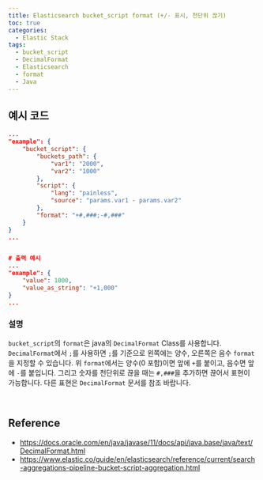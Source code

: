```yaml
---
title: Elasticsearch bucket_script format (+/- 표시, 천단위 끊기)
toc: true
categories:
  - Elastic Stack
tags:
  - bucket_script
  - DecimalFormat
  - Elasticsearch
  - format
  - Java
---
```


## **예시 코드**

```json
...
"example": {
    "bucket_script": {
        "buckets_path": {
            "var1": "2000",
            "var2": "1000"
        },
        "script": {
        	"lang": "painless",
            "source": "params.var1 - params.var2"
        },
        "format": "+#,###;-#,###"
    }
}
...


# 출력 예시
...
"example": {
	"value": 1000,
    "value_as_string": "+1,000"
}
...
```

### **설명**

`bucket_script`의 `format`은 java의 `DecimalFormat` Class를 사용합니다. `DecimalFormat`에서 `;`를 사용하면 `;`를 기준으로 왼쪽에는 양수, 오른쪽은 음수 `format`을 지정할 수 있습니다. 위 `format`에서는 양수(0 포함)이면 앞에 `+`를 붙이고, 음수면 앞에 `-`를 붙입니다. 그리고 숫자를 천단위로 끊을 때는 `#,###`을 추가하면 끊어서 표현이 가능합니다. 다른 표현은 `DecimalFormat` 문서를 참조 바랍니다.

<br>

## **Reference**

* <https://docs.oracle.com/en/java/javase/11/docs/api/java.base/java/text/DecimalFormat.html>
* <https://www.elastic.co/guide/en/elasticsearch/reference/current/search-aggregations-pipeline-bucket-script-aggregation.html>


 


 

